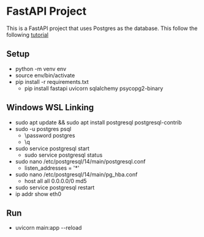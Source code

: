 # FastAPI Project

This is a FastAPI project that uses Postgres as the database. This follow the following [tutorial](https://www.youtube.com/watch?v=398DuQbQJq0)

## Setup
- python -m venv env
- source env/bin/activate
- pip install -r requirements.txt
    - pip install fastapi uvicorn sqlalchemy psycopg2-binary

## Windows WSL Linking
- sudo apt update && sudo apt install postgresql postgresql-contrib
- sudo -u postgres psql
    - \password postgres
    - \q
- sudo service postgresql start
    - sudo service postgresql status
- sudo nano /etc/postgresql/14/main/postgresql.conf
    - listen_addresses = '*'
- sudo nano /etc/postgresql/14/main/pg_hba.conf
    - host    all             all             0.0.0.0/0               md5
- sudo service postgresql restart
- ip addr show eth0


## Run
- uvicorn main:app --reload